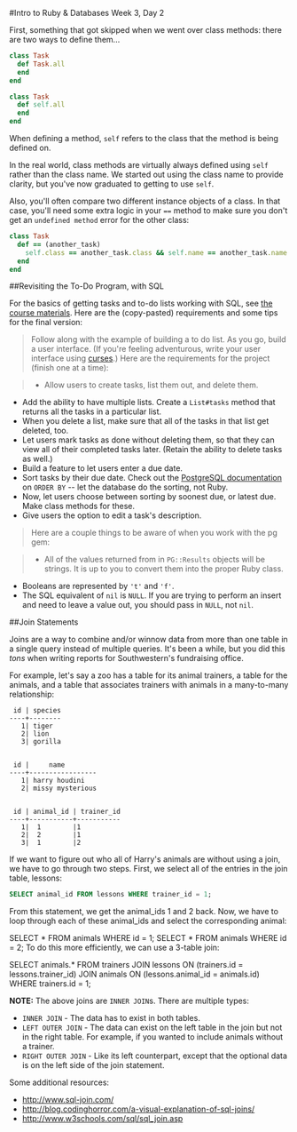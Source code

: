 #Intro to Ruby & Databases Week 3, Day 2

First, something that got skipped when we went over class methods: there are two
ways to define them...

```ruby
class Task
  def Task.all
  end
end

class Task
  def self.all
  end
end
```

When defining a method, `self` refers to the class that the method is being 
defined on.

In the real world, class methods are virtually always defined using `self` 
rather than the class name. We started out using the class name to provide 
clarity, but you've now graduated to getting to use `self`.

Also, you'll often compare two different instance objects of a class. In that
case, you'll need some extra logic in your `==` method to make sure you don't
get an  `undefined method` error for the other class:

```ruby
class Task
  def == (another_task)
    self.class == another_task.class && self.name == another_task.name
  end
end
```

##Revisiting the To-Do Program, with SQL

For the basics of getting tasks and to-do lists working with SQL, see 
[the course materials](https://canvas.instructure.com/courses/922390/pages/exercise-to-do-with-sql?module_item_id=7145474).
Here are the (copy-pasted) requirements and some tips for the final 
version:

> Follow along with the example of building a to do list. As you go, build a user 
interface. (If you're feeling adventurous, write your user interface using 
[curses](http://www.ruby-doc.org/stdlib-2.0/libdoc/curses/rdoc/Curses.html).) 
Here are the requirements for the project (finish one at a time):

> * Allow users to create tasks, list them out, and delete them.
* Add the ability to have multiple lists. Create a `List#tasks` method that
  returns all the tasks in a particular list.
* When you delete a list, make sure that all of the tasks in that list get
  deleted, too.
* Let users mark tasks as done without deleting them, so that they can view all
  of their completed tasks later. (Retain the ability to delete tasks as well.)
* Build a feature to let users enter a due date.
* Sort tasks by their due date. Check out the [PostgreSQL documentation](http://www.postgresql.org/docs/9.2/static/queries-order.html)
  on `ORDER BY` -- let the database do the sorting, not Ruby.
* Now, let users choose between sorting by soonest due, or latest due. Make class
  methods for these.
* Give users the option to edit a task's description.

> Here are a couple things to be aware of when you work with the pg gem:

> * All of the values returned from in `PG::Results` objects will be strings. It
  is up to you to convert them into the proper Ruby class.
* Booleans are represented by `'t'` and `'f'`.
* The SQL equivalent of `nil` is `NULL`. If you are trying to perform an insert
  and need to leave a value out, you should pass in `NULL`, not `nil`.

##Join Statements

Joins are a way to combine and/or winnow data from more than one table in a single
query instead of multiple queries. It's been a while, but you did this _tons_ 
when writing reports for Southwestern's fundraising office.

For example, let's say a zoo has a table for its animal trainers, a table for the
animals, and a table that associates trainers with animals in a many-to-many
relationship:

```
 id | species
----+--------
   1| tiger
   2| lion   
   3| gorilla


 id |     name      
----+-----------------
   1| harry houdini
   2| missy mysterious


 id | animal_id | trainer_id
----+-----------+-----------
   1|  1        |1
   2|  2        |1
   3|  1        |2
```

If we want to figure out who all of Harry's animals are without using a join, we 
have to go through two steps. First, we select all of the entries in the join
table, lessons:

```sql
SELECT animal_id FROM lessons WHERE trainer_id = 1;
```

From this statement, we get the animal_ids 1 and 2 back. Now, we have to loop 
through each of these animal_ids and select the corresponding animal:

SELECT * FROM animals WHERE id = 1;
SELECT * FROM animals WHERE id = 2;
To do this more efficiently, we can use a 3-table join:

SELECT animals.* FROM
trainers JOIN lessons ON (trainers.id = lessons.trainer_id)
         JOIN animals ON (lessons.animal_id = animals.id)
WHERE trainers.id = 1;

**NOTE:** The above joins are `INNER JOIN`s. There are multiple types:

* `INNER JOIN` - The data has to exist in both tables.
* `LEFT OUTER JOIN` - The data can exist on the left table in the join but not
  in the right table. For example, if you wanted to include animals without a 
  trainer.
* `RIGHT OUTER JOIN` - Like its left counterpart, except that the optional data
  is on the left side of the join statement.

Some additional resources:

* http://www.sql-join.com/
* http://blog.codinghorror.com/a-visual-explanation-of-sql-joins/
* http://www.w3schools.com/sql/sql_join.asp
